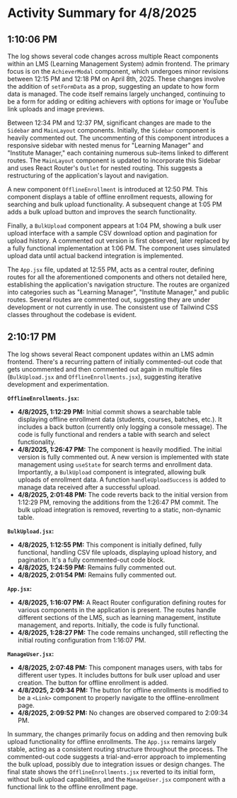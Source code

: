 # Activity Summary for 4/8/2025

## 1:10:06 PM
The log shows several code changes across multiple React components within an LMS (Learning Management System) admin frontend.  The primary focus is on the `AchieverModal` component, which undergoes minor revisions between 12:15 PM and 12:18 PM on April 8th, 2025.  These changes involve the addition of `setFormData` as a prop, suggesting an update to how form data is managed. The code itself remains largely unchanged, continuing to be a form for adding or editing achievers with options for image or YouTube link uploads and image previews.

Between 12:34 PM and 12:37 PM, significant changes are made to the `Sidebar` and `MainLayout` components. Initially, the `Sidebar` component is heavily commented out. The uncommenting of this component introduces a responsive sidebar with nested menus for "Learning Manager" and "Institute Manager," each containing numerous sub-items linked to different routes. The `MainLayout` component is updated to incorporate this Sidebar and uses React Router's `Outlet` for nested routing. This suggests a restructuring of the application's layout and navigation.

A new component `OfflineEnrollment` is introduced at 12:50 PM. This component displays a table of offline enrollment requests, allowing for searching and bulk upload functionality.  A subsequent change at 1:05 PM adds a bulk upload button and improves the search functionality.

Finally, a `BulkUpload` component appears at 1:04 PM, showing a bulk user upload interface with a sample CSV download option and pagination for upload history. A commented out version is first observed, later replaced by a fully functional implementation at 1:06 PM. The component uses simulated upload data until actual backend integration is implemented.

The `App.jsx` file, updated at 12:55 PM, acts as a central router, defining routes for all the aforementioned components and others not detailed here, establishing the application's navigation structure.  The routes are organized into categories such as "Learning Manager", "Institute Manager," and public routes.  Several routes are commented out, suggesting they are under development or not currently in use.  The consistent use of Tailwind CSS classes throughout the codebase is evident.


## 2:10:17 PM
The log shows several React component updates within an LMS admin frontend.  There's a recurring pattern of initially commented-out code that gets uncommented and then commented out again in multiple files (`BulkUpload.jsx` and `OfflineEnrollments.jsx`), suggesting iterative development and experimentation.

**`OfflineEnrollments.jsx`:**

* **4/8/2025, 1:12:29 PM:** Initial commit shows a searchable table displaying offline enrollment data (students, courses, batches, etc.). It includes a back button (currently only logging a console message).  The code is fully functional and renders a table with search and select functionality.
* **4/8/2025, 1:26:47 PM:** The component is heavily modified. The initial version is fully commented out.  A new version is implemented with state management using `useState` for search terms and enrollment data.  Importantly, a `BulkUpload` component is integrated, allowing bulk uploads of enrollment data. A function `handleUploadSuccess` is added to manage data received after a successful upload.
* **4/8/2025, 2:01:48 PM:** The code reverts back to the initial version from 1:12:29 PM, removing the additions from the 1:26:47 PM commit.  The bulk upload integration is removed, reverting to a static, non-dynamic table.

**`BulkUpload.jsx`:**

* **4/8/2025, 1:12:55 PM:**  This component is initially defined, fully functional, handling CSV file uploads, displaying upload history, and pagination.  It's a fully commented-out code block.
* **4/8/2025, 1:24:59 PM:** Remains fully commented out.
* **4/8/2025, 2:01:54 PM:** Remains fully commented out.

**`App.jsx`:**

* **4/8/2025, 1:16:07 PM:**  A React Router configuration defining routes for various components in the application is present.  The routes handle different sections of the LMS, such as learning management, institute management, and reports.  Initially, the code is fully functional.
* **4/8/2025, 1:28:27 PM:**  The code remains unchanged, still reflecting the initial routing configuration from 1:16:07 PM.


**`ManageUser.jsx`:**

* **4/8/2025, 2:07:48 PM:** This component manages users, with tabs for different user types. It includes buttons for bulk user upload and user creation.  The button for offline enrollment is added.
* **4/8/2025, 2:09:34 PM:** The button for offline enrollments is modified to be a `<Link>` component to properly navigate to the offline-enrollment page.
* **4/8/2025, 2:09:52 PM:** No changes are observed compared to 2:09:34 PM.


In summary, the changes primarily focus on adding and then removing bulk upload functionality for offline enrollments.  The `App.jsx` remains largely stable, acting as a consistent routing structure throughout the process.  The commented-out code suggests a trial-and-error approach to implementing the bulk upload, possibly due to integration issues or design changes.  The final state shows the `OfflineEnrollments.jsx` reverted to its initial form, without bulk upload capabilities, and the `ManageUser.jsx` component with a functional link to the offline enrollment page.
